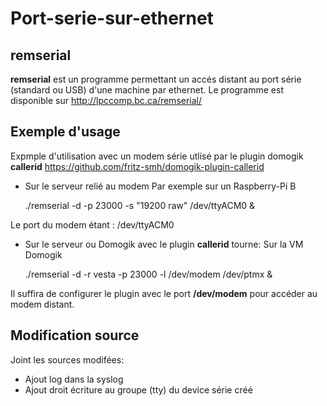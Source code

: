Port-serie-sur-ethernet
=======================

remserial
---------

**remserial** est un programme permettant un accés distant au port série  (standard ou USB) d'une machine par ethernet. 
Le programme est disponible sur http://lpccomp.bc.ca/remserial/

Exemple d'usage
---------------

Expmple d'utilisation avec un modem série utlisé par le plugin domogik  **callerid** https://github.com/fritz-smh/domogik-plugin-callerid


* Sur le serveur relié au modem 
Par exemple sur un Raspberry-Pi B

    ./remserial -d -p 23000 -s "19200 raw" /dev/ttyACM0 &
    
Le port du modem étant : /dev/ttyACM0


* Sur le serveur ou Domogik avec le plugin **callerid** tourne:
Sur la VM Domogik

    ./remserial -d -r vesta -p 23000 -l /dev/modem /dev/ptmx &
    
    
Il suffira de configurer le plugin avec le port **/dev/modem** pour accéder au modem distant.


Modification source
-------------------

Joint les sources modifées:

* Ajout log dans la syslog
* Ajout droit écriture au groupe (tty) du device série créé


    




